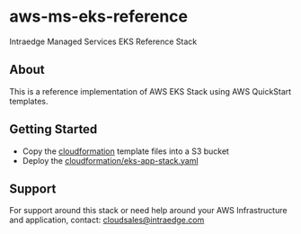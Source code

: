 # aws-ms-eks-reference
Intraedge Managed Services EKS Reference Stack

## About
This is a reference implementation of AWS EKS Stack using AWS QuickStart templates.

## Getting Started
- Copy the [cloudformation](./cloudformation) template files into a S3 bucket
- Deploy the [cloudformation/eks-app-stack.yaml](cloudformation/eks-app-stack.yaml)

## Support
For support around this stack or need help around your AWS Infrastructure and application, contact: [cloudsales@intraedge.com](mailto:cloudsales@intraedge.com)

